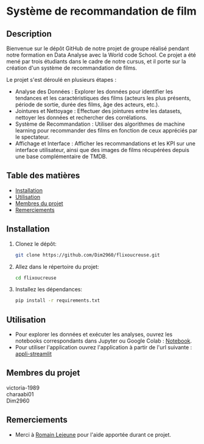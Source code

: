 # Système de recommandation de film

## Description
Bienvenue sur le dépôt GitHub de notre projet de groupe réalisé pendant notre formation en Data Analyse avec la World code School. Ce projet a été mené par trois étudiants dans le cadre de notre cursus, et il porte sur la création d'un système de recommandation de films.

Le projet s'est déroulé en plusieurs étapes :

* Analyse des Données : Explorer les données pour identifier les tendances et les caractéristiques des films (acteurs les plus présents, période de sortie, durée des films, âge des acteurs, etc.).
* Jointures et Nettoyage : Effectuer des jointures entre les datasets, nettoyer les données et rechercher des corrélations.
* Système de Recommandation : Utiliser des algorithmes de machine learning pour recommander des films en fonction de ceux appréciés par le spectateur.
* Affichage et Interface : Afficher les recommandations et les KPI sur une interface utilisateur, ainsi que des images de films récupérées depuis une base complémentaire de TMDB.

## Table des matières
- [Installation](#installation)
- [Utilisation](#utilisation)
- [Membres du projet](#membres)
- [Remerciements](#remerciements)

## Installation

1. Clonez le dépôt:
    ```sh
    git clone https://github.com/Dim2960/flixoucreuse.git
    ```
2. Allez dans le répertoire du projet:
    ```sh
    cd flixoucreuse
    ```
3. Installez les dépendances:
    ```sh
    pip install -r requirements.txt
    ```

## Utilisation

* Pour explorer les données et exécuter les analyses, ouvrez les notebooks correspondants dans Jupyter ou Google Colab : [Notebook](https://github.com/Dim2960/flixoucreuse/exploration_visualisation).
* Pour utiliser l'application ouvrez l'application à partir de l'url suivante : [appli-streamlit](https://flixoucreuse-xdmhxxc7d3cexk8ixtxcks.streamlit.app/)

## Membres du projet

victoria-1989  
charaabi01  
Dim2960

## Remerciements

- Merci à [Romain Lejeune](https://github.com/nom) pour l'aide apportée durant ce projet.
